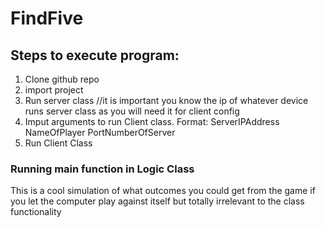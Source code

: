 # FindFive

## Steps to execute program: 
1. Clone github repo
2. import project
3. Run server class //it is important you know the ip of whatever device runs server class as you will need it for client config
4. Imput arguments to run Client class. Format: ServerIPAddress NameOfPlayer PortNumberOfServer
5. Run Client Class 


### Running main function in Logic Class
This is a cool simulation of what outcomes you could get from the game if you let the computer play against itself but totally irrelevant to the class functionality 

